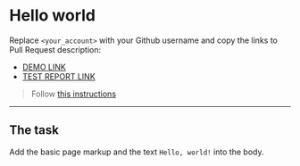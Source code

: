 # Hello world
Replace `<your_account>` with your Github username and copy the links to Pull Request description:
- [DEMO LINK](https://Safina-coder/layout_hello-world)
- [TEST REPORT LINK](https://Safina-coder/layout_hello-world/report/html_report/)

> Follow [this instructions](https://mate-academy.github.io/layout_task-guideline/#how-to-solve-the-layout-tasks-on-github)
___

## The task 
Add the basic page markup and the text `Hello, world!` into the body.
